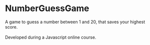 # NumberGuessGame
A game to guess a number between 1 and 20, that saves your highest score.
<br><br>
Developed during a Javascript online course.
